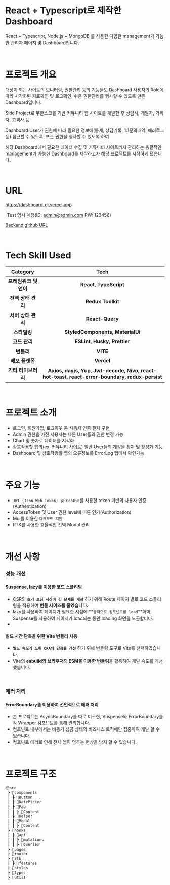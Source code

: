 # React + Typescript로 제작한 Dashboard

React + Typescript, Node.js + MongoDB 를 사용한 다양한 management가 가능한 관리자 페이지 및 Dashboard입니다.

<br/>

# 프로젝트 개요

대상이 되는 사이트의 모니터링, 권한관리 등의 기능들도 Dashboard 사용자의 Role에 따라 시각화된 자료확인 및 로그확인, 쉬운 권한관리를 행사할 수 있도록 만든 Dashboard입니다.

Side Project로 무한스크롤 기반 커뮤니티 웹 사이트를 개발한 후 상담사, 개발자, 기획자, 고객사 등

Dashboard User가 권한에 따라 필요한 정보에(통계, 상담기록, 1:1문의내역, 에러로그 등) 접근할 수 있도록, 또는 권한을 행사할 수 있도록 하여

해당 Dashboard에서 필요한 데이터 수집 및 커뮤니티 사이트까지 관리하는 총괄적인 management가 가능한 Dashboard를 제작하고자 해당 프로젝트를 시작하게 됐습니다.

<br/>

# URL

https://dashboard-dj.vercel.app

-Test 임시 계정(ID: admin@admin.com PW: 123456)

[Backend github URL](https://github.com/gksgks666/Dashboard-Server)

<br/>

# Tech Skill Used

|        Category        |                                             Tech                                              |
| :--------------------: | :-------------------------------------------------------------------------------------------: |
| **프레임워크 및 언어** |                                     **React, TypeScript**                                     |
|   **전역 상태 관리**   |                                       **Redux Toolkit**                                       |
|   **서버 상태 관리**   |                                        **React-Query**                                        |
|      **스타일링**      |                               **StyledComponents, MaterialUi**                                |
|     **코드 관리**      |                                  **ESLint, Husky, Prettier**                                  |
|       **번들러**       |                                           **VITE**                                            |
|    **배포 플랫폼**     |                                          **Vercel**                                           |
|  **기타 라이브러리**   | **Axios, dayjs, Yup, Jwt-decode, Nivo, react-hot-toast, react-error-boundary, redux-persist** |

<br/>

# 프로젝트 소개
- 로그인, 회원가입, 로그아웃 등 사용자 인증 절차 구현
- Admin 권한을 가진 사용자는 다른 User들의 권한 변경 가능
- Chart 및 숫자로 데이터를 시각화
- 상호작용할 앱의(ex. 커뮤니티 사이트) 일반 User들의 계정을 정지 및 활성화 기능
- Dashboard 및 상호작용할 앱의 오류정보를 ErrorLog 탭에서 확인가능

<br/>

# 주요 기능
- `JWT (Json Web Token) 및 Cookie`를 사용한 token 기반의 사용자 인증(Authentication)
- AccessToken 및 User 권한 level에 따른 인가(Authorization)
- Mui를 이용한 `다크모드 지원`
- RTK를 사용한 효율적인 전역 Modal 관리

<br/>

# 개선 사항
### 성능 개선

#### Suspense, lazy를 이용한 코드 스플리팅
- CSR의 **`초기 로딩 시간이 긴 문제를 개선`** 하기 위해 Route 페이지 별로 코드 스플리팅을 적용하여 **번들 사이즈를 줄였습니다.**
- lazy를 사용하여 페이지가 필요한 시점에 **`동적으로 컴포넌트를 load`**하며, Suspense를 사용하여 페이지가 load되는 동안 loading 화면을 노출합니다.
- 
#### 빌드 시간 단축을 위한 Vite 번들러 사용
- **`빌드 속도가 느린 CRA의 단점을 개선`** 하기 위해 번들링 도구로 Vite를 선택하였습니다.
- Vite의 **esbuild와 브라우저의 ESM을 이용한 번들링**을 활용하여 개발 속도를 개선했습니다.

<br/>

### 에러 처리
#### ErrorBoundary를 이용하여 선언적으로 에러 처리
- 본 프로젝트는 AsyncBoundary를 따로 미구현, Suspense와 ErrorBoundary를 각 Wrapper 컴포넌트를 통해 관리합니다.
- 컴포넌트 내부에서는 비동기 성공 상태와 비즈니스 로직에만 집중하여 개발 할 수 있습니다.
- 컴포넌트 에러로 인해 전체 앱이 멈추는 현상을 방지 할 수 있습니다.

<br/>

# 프로젝트 구조
```bash
📦src
 ┣ 📂components
 ┃ ┣ 📂Button
 ┃ ┣ 📂DatePicker
 ┃ ┣ 📂Fab
 ┃ ┃ ┣ 📂Content
 ┃ ┣ 📂Helper
 ┃ ┣ 📂Modal
 ┃ ┃ ┣ 📂Content
 ┣ 📂hooks
 ┃ ┣ 📂api
 ┃ ┃ ┣ 📂mutations
 ┃ ┃ ┣ 📂queries
 ┣ 📂pages
 ┣ 📂router
 ┣ 📂rtk
 ┃ ┣ 📂features
 ┣ 📂styles
 ┣ 📂types
 ┣ 📂utils
```
